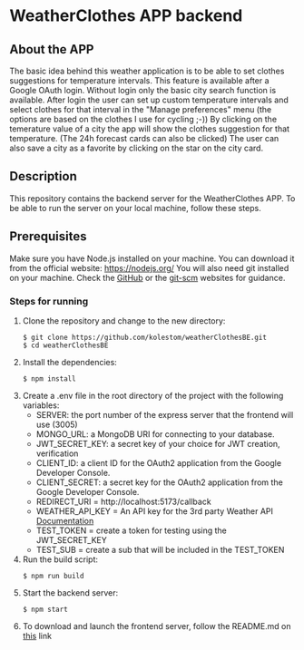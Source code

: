 # WeatherClothes APP backend

## About the APP

The basic idea behind this weather application is to be able to set clothes suggestions for temperature intervals. This feature is available after a Google OAuth login. Without login only the basic city search function is available.
After login the user can set up custom temperature intervals and select clothes for that interval in the "Manage preferences" menu (the options are based on the clothes I use for cycling ;-))
By clicking on the temerature value of a city the app will show the clothes suggestion for that temperature. (The 24h forecast cards can also be clicked)
The user can also save a city as a favorite by clicking on the star on the city card.

## Description

This repository contains the backend server for the WeatherClothes APP.
To be able to run the server on your local machine, follow these steps.

## Prerequisites

Make sure you have Node.js installed on your machine. You can download it from the official website: https://nodejs.org/
You will also need git installed on your machine. Check the [GitHub](https://github.com/git-guides/install-git) or the [git-scm](https://git-scm.com/downloads) websites for guidance.

### Steps for running

1. Clone the repository and change to the new directory:
    ```
    $ git clone https://github.com/kolestom/weatherClothesBE.git
    $ cd weatherClothesBE
    ```
2. Install the dependencies:
    ```
    $ npm install
    ```
3. Create a .env file in the root directory of the project with the following variables:
    -   SERVER: the port number of the express server that the frontend will use (3005)
    -   MONGO_URL: a MongoDB URI for connecting to your database.
    -   JWT_SECRET_KEY: a secret key of your choice for JWT creation, verification
    -   CLIENT_ID: a client ID for the OAuth2 application from the Google Developer Console.
    -   CLIENT_SECRET: a secret key for the OAuth2 application from the Google Developer Console.
    -   REDIRECT_URI = http://localhost:5173/callback
    -   WEATHER_API_KEY = An API key for the 3rd party Weather API [Documentation](https://www.weatherapi.com/docs/)
    -   TEST_TOKEN = create a token for testing using the JWT_SECRET_KEY
    -   TEST_SUB = create a sub that will be included in the TEST_TOKEN
4.  Run the build script:
    ```
    $ npm run build
    ```
5.  Start the backend server:
    ```
    $ npm start
    ```
6.  To download and launch the frontend server, follow the README.md on [this](https://github.com/kolestom/weatherClothesFE) link
